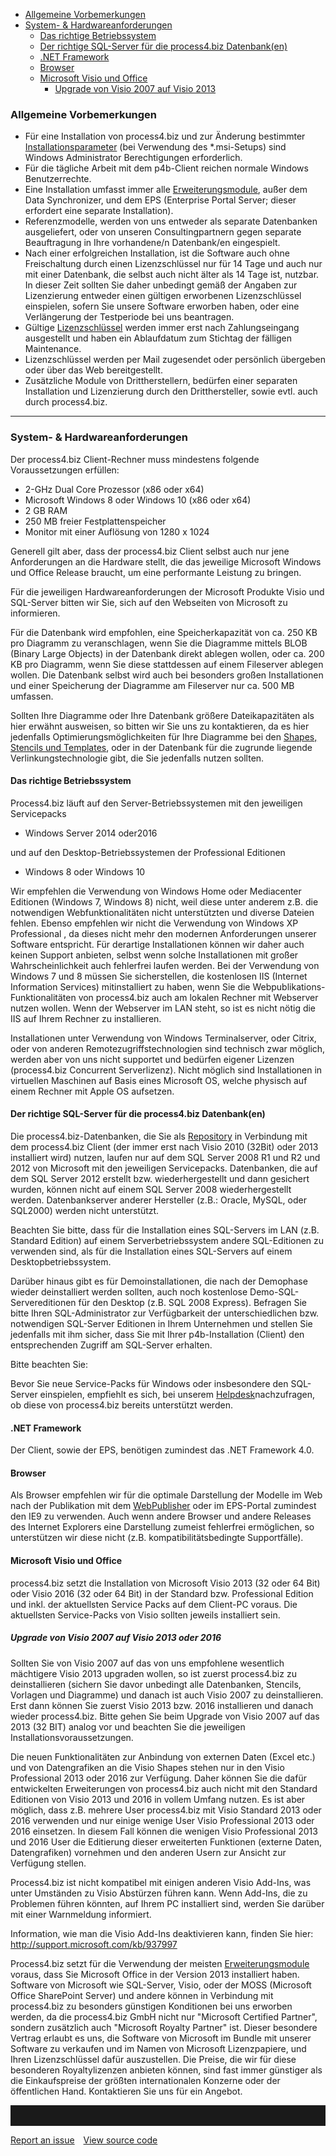 -   [Allgemeine Vorbemerkungen](#allgemeine-vorbemerkungen)
-   [System- & Hardwareanforderungen](#system---hardwareanforderungen)
    -   [Das richtige Betriebssystem](#das-richtige-betriebssystem)
    -   [Der richtige SQL-Server für die process4.biz Datenbank(en)](#der-richtige-sql-server-für-die-process4biz-datenbanken)
    -   [.NET Framework](#net-framework)
    -   [Browser](#browser)
    -   [Microsoft Visio und Office](#microsoft-visio-und-office)
        -   [Upgrade von Visio 2007 auf Visio 2013](#upgrade-von-visio-2007-auf-visio-2013-oder-2016)



### Allgemeine Vorbemerkungen

-   Für eine Installation von process4.biz und zur Änderung bestimmter
    [Installationsparameter](installationsparameter) (bei Verwendung des
    \*.msi-Setups) sind Windows Administrator Berechtigungen
    erforderlich.
-   Für die tägliche Arbeit mit dem p4b-Client reichen normale Windows
    Benutzerrechte.
-   Eine Installation umfasst immer alle
    [Erweiterungsmodule](process4.biz_Erweiterungsmodule), außer dem
    Data Synchronizer, und dem EPS (Enterprise Portal Server; dieser
    erfordert eine separate Installation).
-   Referenzmodelle, werden von uns entweder als separate Datenbanken
    ausgeliefert, oder von unseren Consultingpartnern gegen separate
    Beauftragung in Ihre vorhandene/n Datenbank/en eingespielt.
-   Nach einer erfolgreichen Installation, ist die Software auch ohne
    Freischaltung durch einen Lizenzschlüssel nur für 14 Tage und auch
    nur mit einer Datenbank, die selbst auch nicht älter als 14 Tage
    ist, nutzbar. In dieser Zeit sollten Sie daher unbedingt gemäß der
    Angaben zur Lizenzierung entweder einen gültigen erworbenen
    Lizenzschlüssel einspielen, sofern Sie unsere Software erworben
    haben, oder eine Verlängerung der Testperiode bei uns beantragen.
-   Gültige [Lizenzschlüssel](lizenzierung) werden immer erst nach
    Zahlungseingang ausgestellt und haben ein Ablaufdatum zum Stichtag
    der fälligen Maintenance.
-   Lizenzschlüssel werden per Mail zugesendet oder persönlich übergeben
    oder über das Web bereitgestellt.
-   Zusätzliche Module von Drittherstellern, bedürfen einer separaten
    Installation und Lizenzierung durch den Dritthersteller, sowie evtl.
    auch durch process4.biz.


------------------------------------------------------------------------

### System- & Hardwareanforderungen

Der process4.biz Client-Rechner muss mindestens folgende Voraussetzungen
erfüllen:

-   2-GHz Dual Core Prozessor (x86 oder x64)
-   Microsoft Windows 8 oder Windows 10 (x86 oder x64)
-   2 GB RAM
-   250 MB freier Festplattenspeicher
-   Monitor mit einer Auflösung von 1280 x 1024

<div class="info">
Generell gilt aber, dass der process4.biz Client selbst auch nur jene
Anforderungen an die Hardware stellt, die das jeweilige Microsoft
Windows und Office Release braucht, um eine performante Leistung zu
bringen.  
  </div>
  
Für die jeweiligen Hardwareanforderungen der Microsoft Produkte Visio
und SQL-Server bitten wir Sie, sich auf den Webseiten von Microsoft zu
informieren.

Für die Datenbank wird empfohlen, eine Speicherkapazität von ca. 250 KB
pro Diagramm zu veranschlagen, wenn Sie die Diagramme mittels BLOB
(Binary Large Objects) in der Datenbank direkt ablegen wollen, oder ca.
200 KB pro Diagramm, wenn Sie diese stattdessen auf einem Fileserver
ablegen wollen. Die Datenbank selbst wird auch bei besonders großen
Installationen und einer Speicherung der Diagramme am Fileserver nur ca.
500 MB umfassen.

Sollten Ihre Diagramme oder Ihre Datenbank größere Dateikapazitäten als
hier erwähnt ausweisen, so bitten wir Sie uns zu kontaktieren, da es
hier jedenfalls Optimierungsmöglichkeiten für Ihre Diagramme bei den
[Shapes, Stencils und Templates](Shapes_Stencils_Templates), oder in der
Datenbank für die zugrunde liegende Verlinkungstechnologie gibt, die Sie
jedenfalls nutzen sollten.

#### Das richtige Betriebssystem

Process4.biz läuft auf den Server-Betriebssystemen mit den jeweiligen
Servicepacks

-   Windows Server 2014 oder2016

und auf den Desktop-Betriebssystemen der Professional Editionen

-   Windows 8 oder Windows 10

Wir empfehlen die Verwendung von Windows Home oder Mediacenter Editionen
(Windows 7, Windows 8) nicht, weil diese unter anderem z.B. die
notwendigen Webfunktionalitäten nicht unterstützten und diverse Dateien
fehlen. Ebenso empfehlen wir nicht die Verwendung von Windows XP
Professional , da dieses nicht mehr den modernen Anforderungen unserer
Software entspricht. Für derartige Installationen können wir daher auch
keinen Support anbieten, selbst wenn solche Installationen mit großer
Wahrscheinlichkeit auch fehlerfrei laufen werden. Bei der Verwendung von
Windows 7 und 8 müssen Sie sicherstellen, die kostenlosen IIS (Internet
Information Services) mitinstalliert zu haben, wenn Sie die
Webpublikations-Funktionalitäten von process4.biz auch am lokalen
Rechner mit Webserver nutzen wollen. Wenn der Webserver im LAN steht, so
ist es nicht nötig die IIS auf Ihrem Rechner zu installieren.

Installationen unter Verwendung von Windows Terminalserver, oder Citrix,
oder von anderen Remotezugriffstechnologien sind technisch zwar möglich,
werden aber von uns nicht supportet und bedürfen eigener Lizenzen
(process4.biz Concurrent Serverlizenz). Nicht möglich sind
Installationen in virtuellen Maschinen auf Basis eines Microsoft OS,
welche physisch auf einem Rechner mit Apple OS aufsetzen.

#### Der richtige SQL-Server für die process4.biz Datenbank(en)

Die process4.biz-Datenbanken, die Sie als [Repository](Repository) in
Verbindung mit dem process4.biz Client (der immer erst nach Visio 2010
(32Bit) oder 2013 installiert wird) nutzen, laufen nur auf dem SQL
Server 2008 R1 und R2 und 2012 von Microsoft mit den jeweiligen
Servicepacks. Datenbanken, die auf dem SQL Server 2012 erstellt bzw.
wiederhergestellt und dann gesichert wurden, können nicht auf einem SQL
Server 2008 wiederhergestellt werden. Datenbankserver anderer Hersteller
(z.B.: Oracle, MySQL, oder SQL2000) werden nicht unterstützt.

Beachten Sie bitte, dass für die Installation eines SQL-Servers im LAN
(z.B. Standard Edition) auf einem Serverbetriebssystem andere
SQL-Editionen zu verwenden sind, als für die Installation eines
SQL-Servers auf einem Desktopbetriebssystem.

Darüber hinaus gibt es für Demoinstallationen, die nach der Demophase
wieder deinstalliert werden sollten, auch noch kostenlose
Demo-SQL-Servereditionen für den Desktop (z.B. SQL 2008 Express).
Befragen Sie bitte Ihren SQL-Administrator zur Verfügbarkeit der
unterschiedlichen bzw. notwendigen SQL-Server Editionen in Ihrem
Unternehmen und stellen Sie jedenfalls mit ihm sicher, dass Sie mit
Ihrer p4b-Installation (Client) den entsprechenden Zugriff am SQL-Server
erhalten.  
  

<div class="warning">
Bitte beachten Sie:

Bevor Sie neue Service-Packs für Windows oder insbesondere den
SQL-Server einspielen, empfiehlt es sich, bei unserem
[Helpdesk](FAQs_bevor_Sie_den_p4b-Helpdesk_kontaktieren)nachzufragen, ob
diese von process4.biz bereits unterstützt werden.
  </div>

#### .NET Framework

Der Client, sowie der EPS, benötigen zumindest das .NET Framework 4.0.

#### Browser

Als Browser empfehlen wir für die optimale Darstellung der Modelle im
Web nach der Publikation mit dem [WebPublisher](webpublisher) oder im
EPS-Portal zumindest den IE9 zu verwenden. Auch wenn andere Browser und
andere Releases des Internet Explorers eine Darstellung zumeist
fehlerfrei ermöglichen, so unterstützen wir diese nicht (z.B.
kompatibilitätsbedingte Supportfälle).

#### Microsoft Visio und Office

process4.biz setzt die Installation von Microsoft Visio 2013 (32 oder 64 Bit) oder Visio 2016 (32 oder 64 Bit) in der Standard bzw. Professional Edition und inkl. der aktuellsten Service Packs auf dem Client-PC voraus. Die aktuellsten Service-Packs von Visio sollten jeweils installiert sein.

##### Upgrade von Visio 2007 auf Visio 2013 oder 2016

Sollten Sie von Visio 2007 auf das von uns empfohlene wesentlich
mächtigere Visio 2013 upgraden wollen, so ist zuerst
process4.biz zu deinstallieren (sichern Sie davor unbedingt alle
Datenbanken, Stencils, Vorlagen und Diagramme) und danach ist auch Visio
2007 zu deinstallieren. Erst dann können Sie zuerst Visio 2013 bzw. 2016
installieren und danach wieder process4.biz. Bitte gehen Sie beim
Upgrade von Visio 2007 auf das 2013 (32 BIT) analog vor und beachten Sie die jeweiligen Installationsvoraussetzungen.

Die neuen Funktionalitäten zur Anbindung von externen Daten (Excel etc.)
und von Datengrafiken an die Visio Shapes stehen nur in den Visio Professional 2013 oder 2016 zur Verfügung. Daher können Sie die dafür entwickelten Erweiterungen von process4.biz auch nicht mit den Standard Editionen von Visio 2013 und 2016 in vollem Umfang nutzen. Es ist aber möglich, dass z.B. mehrere
User process4.biz mit Visio Standard 2013 oder 2016 verwenden und nur
einige wenige User Visio Professional 2013 oder 2016 einsetzen. In
diesem Fall können die wenigen Visio Professional 2013 und 2016 User die
Editierung dieser erweiterten Funktionen (externe Daten, Datengrafiken)
vornehmen und den anderen Usern zur Ansicht zur Verfügung stellen.

Process4.biz ist nicht kompatibel mit einigen anderen Visio Add-Ins, was
unter Umständen zu Visio Abstürzen führen kann. Wenn Add-Ins, die zu
Problemen führen könnten, auf Ihrem PC installiert sind, werden Sie
darüber mit einer Warnmeldung informiert.

Information, wie man die Visio Add-Ins deaktivieren kann, finden Sie
hier: <http://support.microsoft.com/kb/937997>

Process4.biz setzt für die Verwendung der
meisten [Erweiterungsmodule](process4.biz_Erweiterungsmodule) voraus,
dass Sie Microsoft Office in der Version 2013 installiert
haben. Software von Microsoft wie SQL-Server, Visio, oder der MOSS
(Microsoft Office SharePoint Server) und andere können in Verbindung mit
process4.biz zu besonders günstigen Konditionen bei uns erworben werden,
da die process4.biz GmbH nicht nur "Microsoft Certified Partner",
sondern zusätzlich auch "Microsoft Royalty Partner" ist. Dieser
besondere Vertrag erlaubt es uns, die Software von Microsoft im Bundle
mit unserer Software zu verkaufen und im Namen von Microsoft
Lizenzpapiere, und Ihren Lizenzschlüssel dafür auszustellen. Die Preise,
die wir für diese besonderen Royaltylizenzen anbieten können, sind fast
immer günstiger als die Einkaufspreise der größten internationalen
Konzerne oder der öffentlichen Hand. Kontaktieren Sie uns für ein
Angebot.

<hr style="padding-top:2rem" />
<a href="https://github.com/process4/docs/issues" target="_blank" class="bgw btn btn-primary btn-lg shadow-sm">Report an issue</a>
<a href="https://github.com/process4/docs" target="_blank" class="bgw btn btn-primary btn-lg shadow-sm" style="margin-left:10px;">View source code</a>